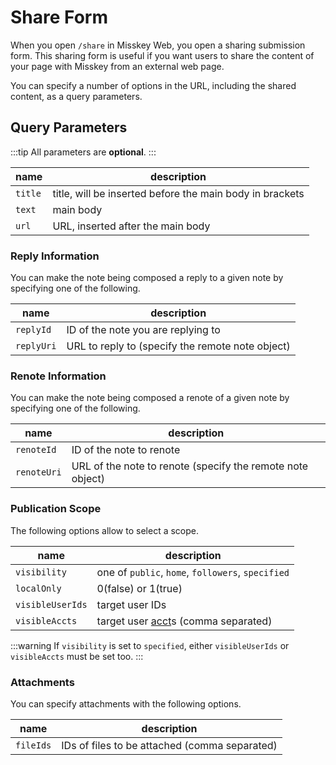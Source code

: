# Share Form

When you open `/share` in Misskey Web, you open a sharing submission form. This sharing form is useful if you want users to share the content of your page with Misskey from an external web page.

You can specify a number of options in the URL, including the shared content, as a query parameters.

## Query Parameters

:::tip
All parameters are **optional**.
:::

| name | description |
| ---- | ---- |
| `title` | title, will be inserted before the main body in brackets |
| `text` | main body |
| `url` | URL, inserted after the main body |

### Reply Information

You can make the note being composed a reply to a given note by specifying one of the following.

| name | description |
| ---- | ---- |
| `replyId` | ID of the note you are replying to |
| `replyUri` | URL to reply to (specify the remote note object) |

### Renote Information

You can make the note being composed a renote of a given note by specifying one of the following.

| name | description |
| ---- | ---- |
| `renoteId` | ID of the note to renote |
| `renoteUri` | URL of the note to renote (specify the remote note object) |

### Publication Scope

The following options allow to select a scope.

| name | description |
| ---- | ---- |
| `visibility` | one of `public`, `home`, `followers`, `specified` |
| `localOnly` | 0(false) or 1(true) |
| `visibleUserIds` | target user IDs |
| `visibleAccts` | target user [acct](../glossary.md#acct)s (comma separated) |

:::warning
If `visibility` is set to `specified`, either `visibleUserIds` or `visibleAccts` must be set too.
:::

### Attachments

You can specify attachments with the following options.

| name | description |
| ---- | ---- |
| `fileIds` | IDs of files to be attached (comma separated) |
